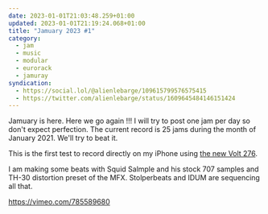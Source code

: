 ```yaml
---
date: 2023-01-01T21:03:48.259+01:00
updated: 2023-01-01T21:19:24.068+01:00
title: "Jamuary 2023 #1"
category:
  - jam
  - music
  - modular
  - eurorack
  - jamuray
syndication:
  - https://social.lol/@alienlebarge/109615799576575415
  - https://twitter.com/alienlebarge/status/1609645484146151424
---
```

Jamuary is here. Here we go again !!!
I will try to post one jam per day so don't expect perfection. The current record is 25 jams during the month of January 2021. We'll try to beat it.

This is the first test to record directly on my iPhone using [the new Volt 276](https://alienlebarge.ch/articles/2022/12/new-and-first-audio-interface/).

I am making some beats with Squid Salmple and his stock 707 samples and TH-30 distortion preset of the MFX. Stolperbeats and IDUM are sequencing all that.

https://vimeo.com/785589680
